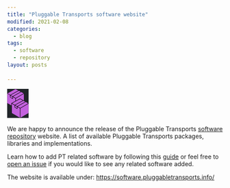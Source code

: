 ```yaml
---
title: "Pluggable Transports software website"
modified: 2021-02-08
categories:
  - blog
tags:
  - software
  - repository
layout: posts

---
```


![PT software website logo](/assets/images/ptpkg-logo.png)

We are happy to announce the release of the Pluggable Transports [software repository](https://software.pluggabletransports.info/) website.
A list of available Pluggable Transports packages, libraries and implementations.

Learn how to add PT related software by following this [guide](https://github.com/Pluggable-Transports/Pluggable-Transports-software/blob/main/CONTRIBUTING.md) or feel free to [open an issue](https://github.com/Pluggable-Transports/Pluggable-Transports-software/issues) if you would like to see any related software added.


The website is available under: <https://software.pluggabletransports.info/>

